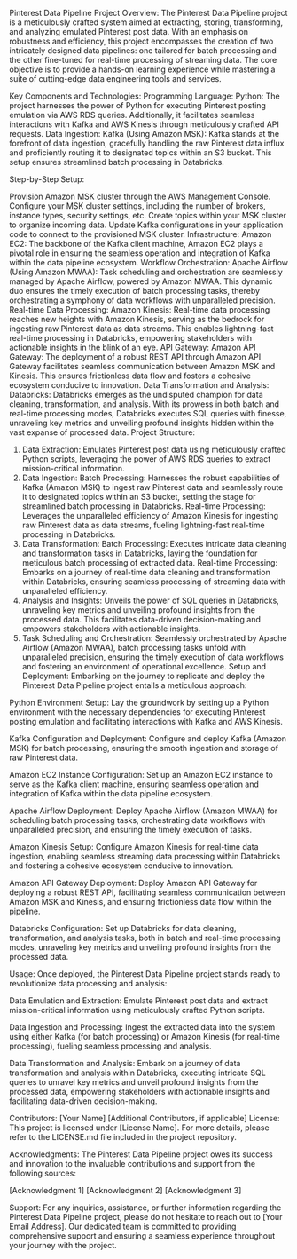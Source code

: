 
Pinterest Data Pipeline
Project Overview:
The Pinterest Data Pipeline project is a meticulously crafted system aimed at extracting, storing, transforming, and analyzing emulated Pinterest post data. With an emphasis on robustness and efficiency, this project encompasses the creation of two intricately designed data pipelines: one tailored for batch processing and the other fine-tuned for real-time processing of streaming data. The core objective is to provide a hands-on learning experience while mastering a suite of cutting-edge data engineering tools and services.

Key Components and Technologies:
Programming Language:
Python: The project harnesses the power of Python for executing Pinterest posting emulation via AWS RDS queries. Additionally, it facilitates seamless interactions with Kafka and AWS Kinesis through meticulously crafted API requests.
Data Ingestion:
Kafka (Using Amazon MSK): Kafka stands at the forefront of data ingestion, gracefully handling the raw Pinterest data influx and proficiently routing it to designated topics within an S3 bucket. This setup ensures streamlined batch processing in Databricks.

Step-by-Step Setup:

Provision Amazon MSK cluster through the AWS Management Console.
Configure your MSK cluster settings, including the number of brokers, instance types, security settings, etc.
Create topics within your MSK cluster to organize incoming data.
Update Kafka configurations in your application code to connect to the provisioned MSK cluster.
Infrastructure:
Amazon EC2: The backbone of the Kafka client machine, Amazon EC2 plays a pivotal role in ensuring the seamless operation and integration of Kafka within the data pipeline ecosystem.
Workflow Orchestration:
Apache Airflow (Using Amazon MWAA): Task scheduling and orchestration are seamlessly managed by Apache Airflow, powered by Amazon MWAA. This dynamic duo ensures the timely execution of batch processing tasks, thereby orchestrating a symphony of data workflows with unparalleled precision.
Real-time Data Processing:
Amazon Kinesis: Real-time data processing reaches new heights with Amazon Kinesis, serving as the bedrock for ingesting raw Pinterest data as data streams. This enables lightning-fast real-time processing in Databricks, empowering stakeholders with actionable insights in the blink of an eye.
API Gateway:
Amazon API Gateway: The deployment of a robust REST API through Amazon API Gateway facilitates seamless communication between Amazon MSK and Kinesis. This ensures frictionless data flow and fosters a cohesive ecosystem conducive to innovation.
Data Transformation and Analysis:
Databricks: Databricks emerges as the undisputed champion for data cleaning, transformation, and analysis. With its prowess in both batch and real-time processing modes, Databricks executes SQL queries with finesse, unraveling key metrics and unveiling profound insights hidden within the vast expanse of processed data.
Project Structure:
1. Data Extraction:
Emulates Pinterest post data using meticulously crafted Python scripts, leveraging the power of AWS RDS queries to extract mission-critical information.
2. Data Ingestion:
Batch Processing: Harnesses the robust capabilities of Kafka (Amazon MSK) to ingest raw Pinterest data and seamlessly route it to designated topics within an S3 bucket, setting the stage for streamlined batch processing in Databricks.
Real-time Processing: Leverages the unparalleled efficiency of Amazon Kinesis for ingesting raw Pinterest data as data streams, fueling lightning-fast real-time processing in Databricks.
3. Data Transformation:
Batch Processing: Executes intricate data cleaning and transformation tasks in Databricks, laying the foundation for meticulous batch processing of extracted data.
Real-time Processing: Embarks on a journey of real-time data cleaning and transformation within Databricks, ensuring seamless processing of streaming data with unparalleled efficiency.
4. Analysis and Insights:
Unveils the power of SQL queries in Databricks, unraveling key metrics and unveiling profound insights from the processed data. This facilitates data-driven decision-making and empowers stakeholders with actionable insights.
5. Task Scheduling and Orchestration:
Seamlessly orchestrated by Apache Airflow (Amazon MWAA), batch processing tasks unfold with unparalleled precision, ensuring the timely execution of data workflows and fostering an environment of operational excellence.
Setup and Deployment:
Embarking on the journey to replicate and deploy the Pinterest Data Pipeline project entails a meticulous approach:

Python Environment Setup: Lay the groundwork by setting up a Python environment with the necessary dependencies for executing Pinterest posting emulation and facilitating interactions with Kafka and AWS Kinesis.

Kafka Configuration and Deployment: Configure and deploy Kafka (Amazon MSK) for batch processing, ensuring the smooth ingestion and storage of raw Pinterest data.

Amazon EC2 Instance Configuration: Set up an Amazon EC2 instance to serve as the Kafka client machine, ensuring seamless operation and integration of Kafka within the data pipeline ecosystem.

Apache Airflow Deployment: Deploy Apache Airflow (Amazon MWAA) for scheduling batch processing tasks, orchestrating data workflows with unparalleled precision, and ensuring the timely execution of tasks.

Amazon Kinesis Setup: Configure Amazon Kinesis for real-time data ingestion, enabling seamless streaming data processing within Databricks and fostering a cohesive ecosystem conducive to innovation.

Amazon API Gateway Deployment: Deploy Amazon API Gateway for deploying a robust REST API, facilitating seamless communication between Amazon MSK and Kinesis, and ensuring frictionless data flow within the pipeline.

Databricks Configuration: Set up Databricks for data cleaning, transformation, and analysis tasks, both in batch and real-time processing modes, unraveling key metrics and unveiling profound insights from the processed data.

Usage:
Once deployed, the Pinterest Data Pipeline project stands ready to revolutionize data processing and analysis:

Data Emulation and Extraction: Emulate Pinterest post data and extract mission-critical information using meticulously crafted Python scripts.

Data Ingestion and Processing: Ingest the extracted data into the system using either Kafka (for batch processing) or Amazon Kinesis (for real-time processing), fueling seamless processing and analysis.

Data Transformation and Analysis: Embark on a journey of data transformation and analysis within Databricks, executing intricate SQL queries to unravel key metrics and unveil profound insights from the processed data, empowering stakeholders with actionable insights and facilitating data-driven decision-making.

Contributors:
[Your Name]
[Additional Contributors, if applicable]
License:
This project is licensed under [License Name]. For more details, please refer to the LICENSE.md file included in the project repository.

Acknowledgments:
The Pinterest Data Pipeline project owes its success and innovation to the invaluable contributions and support from the following sources:

[Acknowledgment 1]
[Acknowledgment 2]
[Acknowledgment 3]

Support:
For any inquiries, assistance, or further information regarding the Pinterest Data Pipeline project, please do not hesitate to reach out to [Your Email Address]. Our dedicated team is committed to providing comprehensive support and ensuring a seamless experience throughout your journey with the project.
